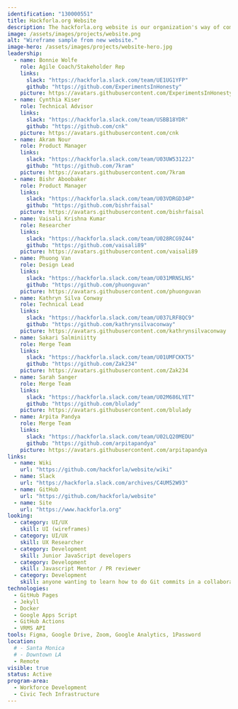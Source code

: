 ```yaml
---
identification: "130000551"
title: Hackforla.org Website
description: The hackforla.org website is our organization's way of communicating with volunteers, stakeholders, and donors. This project is a good place to start for new volunteers looking to polish their git protocol skills (branches, separation of concerns, etc.). We currently have two development paths&#58; growth (building out new pages and guides) and optimization (taking inventory of our code and design systems) to ensure we are consistently delivering value to our users while being scalable in our approach to building the site.
image: /assets/images/projects/website.png
alt: "Wireframe sample from new website."
image-hero: /assets/images/projects/website-hero.jpg
leadership:
  - name: Bonnie Wolfe
    role: Agile Coach/Stakeholder Rep
    links:
      slack: "https://hackforla.slack.com/team/UE1UG1YFP"
      github: "https://github.com/ExperimentsInHonesty"
    picture: https://avatars.githubusercontent.com/ExperimentsInHonesty
  - name: Cynthia Kiser
    role: Technical Advisor
    links:
      slack: "https://hackforla.slack.com/team/USBB18YDR"
      github: "https://github.com/cnk"
    picture: https://avatars.githubusercontent.com/cnk
  - name: Akram Nour
    role: Product Manager
    links:
      slack: "https://hackforla.slack.com/team/U03UW53122J"
      github: "https://github.com/7kram"
    picture: https://avatars.githubusercontent.com/7kram
  - name: Bishr Aboobaker
    role: Product Manager
    links:
      slack: "https://hackforla.slack.com/team/U03VDRGD34P"
      github: "https://github.com/bishrfaisal"
    picture: https://avatars.githubusercontent.com/bishrfaisal
  - name: Vaisali Krishna Kumar
    role: Researcher
    links:
      slack: "https://hackforla.slack.com/team/U028RCG9Z44"
      github: "https://github.com/vaisali89"
    picture: https://avatars.githubusercontent.com/vaisali89
  - name: Phuong Van
    role: Design Lead
    links:
      slack: "https://hackforla.slack.com/team/U031MRNSLNS"
      github: "https://github.com/phuonguvan"
    picture: https://avatars.githubusercontent.com/phuonguvan
  - name: Kathryn Silva Conway
    role: Technical Lead
    links:
      slack: "https://hackforla.slack.com/team/U037LRF8QC9"
      github: "https://github.com/kathrynsilvaconway"
    picture: https://avatars.githubusercontent.com/kathrynsilvaconway
  - name: Sakari Salminiitty
    role: Merge Team
    links:
      slack: "https://hackforla.slack.com/team/U01UMFCKKT5"
      github: "https://github.com/Zak234"
    picture: https://avatars.githubusercontent.com/Zak234
  - name: Sarah Sanger
    role: Merge Team
    links:
      slack: "https://hackforla.slack.com/team/U02M686LYET"
      github: "https://github.com/blulady"
    picture: https://avatars.githubusercontent.com/blulady
  - name: Arpita Pandya
    role: Merge Team
    links:
      slack: "https://hackforla.slack.com/team/U02LQ20MEDU"
      github: "https://github.com/arpitapandya"
    picture: https://avatars.githubusercontent.com/arpitapandya
links:
  - name: Wiki
    url: "https://github.com/hackforla/website/wiki"
  - name: Slack
    url: "https://hackforla.slack.com/archives/C4UM52W93"
  - name: GitHub
    url: "https://github.com/hackforla/website"
  - name: Site
    url: "https://www.hackforla.org"
looking:
  - category: UI/UX
    skill: UI (wireframes)
  - category: UI/UX
    skill: UX Researcher
  - category: Development
    skill: Junior JavaScript developers
  - category: Development
    skill: Javascript Mentor / PR reviewer
  - category: Development
    skill: anyone wanting to learn how to do Git commits in a collaborative work environment
technologies:
  - GitHub Pages
  - Jekyll
  - Docker
  - Google Apps Script
  - GitHub Actions
  - VRMS API
tools: Figma, Google Drive, Zoom, Google Analytics, 1Password
location:
  # - Santa Monica
  # - Downtown LA
  - Remote
visible: true
status: Active
program-area:
  - Workforce Development
  - Civic Tech Infrastructure
---
```

